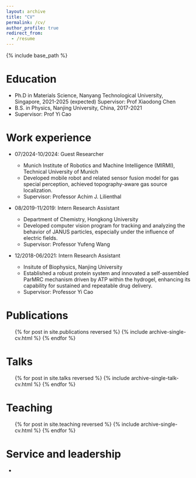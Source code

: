```yaml
---
layout: archive
title: "CV"
permalink: /cv/
author_profile: true
redirect_from:
  - /resume
---
```


{% include base_path %}

Education
======
* Ph.D in Materials Science, Nanyang Technological University, Singapore, 2021-2025 (expected)
  Supervisor: Prof Xiaodong Chen
* B.S. in Physics, Nanjing University, China, 2017-2021
* Supervisor: Prof Yi Cao

Work experience
======
* 07/2024-10/2024: Guest Researcher
  * Munich Institute of Robotics and Machine Intelligence (MIRMI), Technical University of Munich
  * Developed mobile robot and related sensor fusion model for gas special perception, achieved topography-aware gas source localization.
  * Supervisor: Professor Achim J. Lilienthal

* 08/2019-11/2019: Intern Research Assistant
  * Department of Chemistry, Hongkong University
  * Developed computer vision program for tracking and analyzing the behavior of JANUS particles, especially under the influence of electric fields.
  * Supervisor: Professor Yufeng Wang

* 12/2018-06/2021: Intern Research Assistant
  * Insitute of Biophysics, Nanjing University
  * Established a robust protein system and innovated a self-assembled ParMRC mechanism driven by ATP within the hydrogel, enhancing its capability for sustained and repeatable drug delivery.
  * Supervisor: Professor Yi Cao
  

Publications
======
  <ul>{% for post in site.publications reversed %}
    {% include archive-single-cv.html %}
  {% endfor %}</ul>
  
Talks
======
  <ul>{% for post in site.talks reversed %}
    {% include archive-single-talk-cv.html  %}
  {% endfor %}</ul>
  
Teaching
======
  <ul>{% for post in site.teaching reversed %}
    {% include archive-single-cv.html %}
  {% endfor %}</ul>
  
Service and leadership
======
* 
